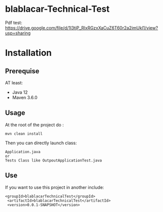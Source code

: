 # blablacar-Technical-Test

Pdf test: https://drive.google.com/file/d/1l3tjP_RlxRGzxXaCuZ6T60r2a2imUkl1/view?usp=sharing

# Installation

## Prerequise

AT least:

- Java 12 
- Maven 3.6.0

## Usage

At the root of the project do :

    mvn clean install
Then you can directly launch class:

```
Application.java 
or
Tests Class like OutpoutApplicationTest.java
```

## Use

If you want to use this project in another include:

 ```
 <groupId>blablacarTechnicalTest</groupId>
  <artifactId>blablacarTechnicalTest</artifactId>
  <version>0.0.1-SNAPSHOT</version>
  ```
